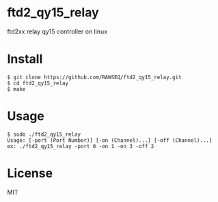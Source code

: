 # ftd2_qy15_relay
ftd2xx relay qy15 controller on linux

# Install
```
$ git clone https://github.com/RAWSEQ/ftd2_qy15_relay.git
$ cd ftd2_qy15_relay
$ make
```

# Usage
```
$ sudo ./ftd2_qy15_relay
Usage: [-port (Port Number)] [-on (Channel)...] [-off (Channel)...]
ex: ./ftd2_qy15_relay -port 0 -on 1 -on 3 -off 2
```

# License
MIT
